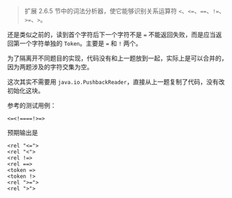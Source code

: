 > 扩展 2.6.5 节中的词法分析器，使它能够识别关系运算符 `<`、`<=`、`==`、`!=`、`>=`、`>`。

还是类似之前的，读到首个字符后下一个字符不是 `=` 不能返回失败，而是应当返回第一个字符单独的 `Token`。主要是 `=` 和 `!` 两个。

为了隔离开不同题目的实现，代码没有和上一题放到一起，实际上是可以合并的，因为两题涉及的字符交集为空。

这次其实不需要用 `java.io.PushbackReader`，直接从上一题复制了代码，没有改初始化这块。

参考的测试用例：

```
<=<!====!>=>
```

预期输出是

```
<rel "<=">
<rel "<">
<rel !=>
<rel ==>
<token =>
<token !>
<rel ">=">
<rel ">">
```
